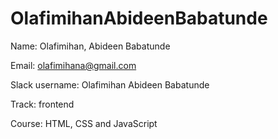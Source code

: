 # OlafimihanAbideenBabatunde
<!DOCTYPE html>
 <head>
	 <title>Untitled</title>
	 <meta charset="UTF-8"/>
	 <link rel="stylesheet" href="" type="text/css"/>
 </head>
	 <body>
	<p>Name: Olafimihan, Abideen Babatunde</p>
	<p>Email: <a href= "https://olafimihana@gmail.com"/>olafimihana@gmail.com</a>
	<p>Slack username: Olafimihan Abideen Babatunde</p>
	<p>Track: frontend</p>
	<p>Course: HTML, CSS and JavaScript</p>
	 </body>
 </html>
